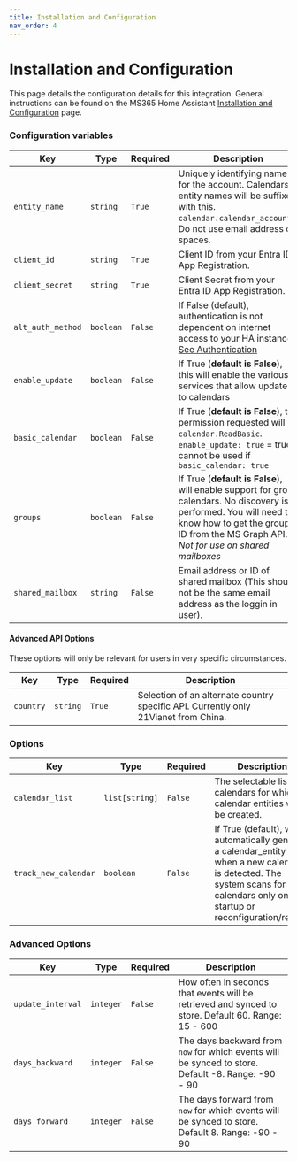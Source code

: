 ```yaml
---
title: Installation and Configuration
nav_order: 4
---
```


# Installation and Configuration
This page details the configuration details for this integration. General instructions can be found on the MS365 Home Assistant [Installation and Configuration](https://rogerselwyn.github.io/MS365-HomeAssistant/installation_and_configuration.html) page.

### Configuration variables

Key | Type | Required | Description
-- | -- | -- | --
`entity_name` | `string` | `True` | Uniquely identifying name for the account. Calendars entity names will be suffixed with this. `calendar.calendar_account1`. Do not use email address or spaces.
`client_id` | `string` | `True` | Client ID from your Entra ID App Registration.
`client_secret` | `string` | `True` | Client Secret from your Entra ID App Registration.
`alt_auth_method` | `boolean` | `False` | If False (default), authentication is not dependent on internet access to your HA instance. [See Authentication](./authentication.md)
`enable_update` | `boolean` | `False` | If True (**default is False**), this will enable the various services that allow updates to calendars
`basic_calendar` | `boolean` | `False` | If True (**default is False**), the permission requested will be `calendar.ReadBasic`. `enable_update: true` = true cannot be used if `basic_calendar: true`
`groups` | `boolean` | `False` | If True (**default is False**), will enable support for group calendars. No discovery is performed. You will need to know how to get the group ID from the MS Graph API. *Not for use on shared mailboxes*
`shared_mailbox` | `string` | `False` | Email address or ID of shared mailbox (This should not be the same email address as the loggin in user).

#### Advanced API Options

These options will only be relevant for users in very specific circumstances.

Key | Type | Required | Description
-- | -- | -- | --
`country` | `string` | `True` | Selection of an alternate country specific API. Currently only 21Vianet from China.

### Options

Key | Type | Required | Description
-- | -- | -- | --
`calendar_list` | `list[string]` | `False` | The selectable list of calendars for which calendar entities will be created.
`track_new_calendar` | `boolean` | `False` | If True (default), will automatically generate a calendar_entity when a new calendar is detected. The system scans for new calendars only on startup or reconfiguration/reload.

### Advanced Options

Key | Type | Required | Description
-- | -- | -- | --
`update_interval` | `integer` | `False` | How often in seconds that events will be retrieved and synced to store. Default 60. Range: 15 - 600
`days_backward` | `integer` | `False` | The days backward from `now` for which events will be synced to store. Default -8. Range: -90 - 90
`days_forward` | `integer` | `False` | The days forward from `now` for which events will be synced to store. Default 8. Range: -90 - 90

